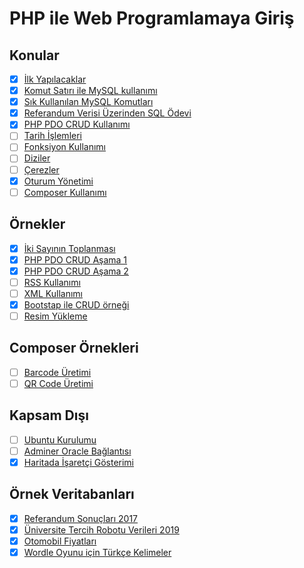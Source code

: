 # PHP ile Web Programlamaya Giriş

## Konular
- [x] [İlk Yapılacaklar](./konular/konu.ilk.yapilacaklar.md)
- [x] [Komut Satırı ile MySQL kullanımı](./konular/konu.mysql.cli.md)
- [x] [Sık Kullanılan MySQL Komutları](./konular/konu.mysql.ozet.md)
- [x] [Referandum Verisi Üzerinden SQL Ödevi](./konular/konu.sql.odev.md)
- [x] [PHP PDO CRUD Kullanımı](./konular/konu.pdo.md)
- [ ] [Tarih İşlemleri](./konular/konu.date.md)
- [ ] [Fonksiyon Kullanımı](./konular/konu.function.md)
- [ ] [Diziler](./konular/konu.arrays.md)
- [ ] [Çerezler](./konular/konu.cookie.md)
- [x] [Oturum Yönetimi](./konular/konu.session.md)
- [ ] [Composer Kullanımı](./konular/konu.composer.md)

## Örnekler
- [x] [İki Sayının Toplanması](./ornekler/toplama/)
- [x] [PHP PDO CRUD Aşama 1](./ornekler/PDO_1/)
- [x] [PHP PDO CRUD Aşama 2](./ornekler/PDO_2/)
- [ ] [RSS Kullanımı](./ornekler/rss/)
- [ ] [XML Kullanımı](./ornekler/xml/)
- [x] [Bootstap ile CRUD örneği](./ornekler/bootstrap-php-mysql-crud/)
- [ ] [Resim Yükleme](./ornekler/resim_yukleme/)

## Composer Örnekleri
- [ ] [Barcode Üretimi](./ornekler/barcode/)
- [ ] [QR Code Üretimi](./ornekler/qrcode/)

## Kapsam Dışı
- [ ] [Ubuntu Kurulumu](./konular/konu.ubuntu.kurulumu.md)
- [ ] [Adminer Oracle Bağlantısı](./konular/konu.adminer.oracle.md)
- [x] [Haritada İşaretçi Gösterimi](./konular/konu.harita.md)

## Örnek Veritabanları
- [x] [Referandum Sonuçları 2017](./ornek.veritabanlari/referandum.sql)
- [x] [Üniversite Tercih Robotu Verileri 2019](./ornek.veritabanlari/okullar.sql)
- [x] [Otomobil Fiyatları](./ornek.veritabanlari/otomobil_fiyatlari.sql)
- [x] [Wordle Oyunu için Türkçe Kelimeler](./ornek.veritabanlari/kelimeler.sql)
